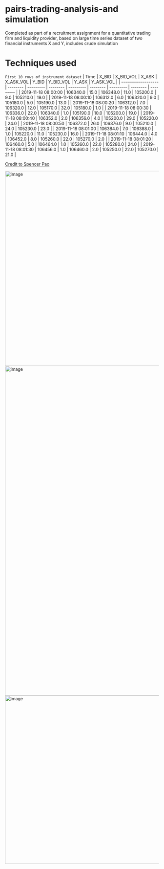 # pairs-trading-analysis-and simulation
 Completed as part of a recruitment assignment for a quantitative trading firm and liquidity provider, based on large time series dataset of two financial instruments X and Y, includes crude simulation

 # Techniques used 

`First 10 rows of instrument dataset`
 | Time                | X_BID    | X_BID_VOL | X_ASK    | X_ASK_VOL | Y_BID    | Y_BID_VOL | Y_ASK    | Y_ASK_VOL |
| ------------------- | -------- | --------- | -------- | --------- | -------- | --------- | -------- | --------- |
| 2019-11-18 08:00:00 | 106340.0 | 15.0      | 106348.0 | 11.0      | 105200.0 | 9.0       | 105210.0 | 19.0      |
| 2019-11-18 08:00:10 | 106312.0 | 6.0       | 106320.0 | 9.0       | 105180.0 | 5.0       | 105190.0 | 13.0      |
| 2019-11-18 08:00:20 | 106312.0 | 7.0       | 106320.0 | 12.0      | 105170.0 | 32.0      | 105180.0 | 1.0       |
| 2019-11-18 08:00:30 | 106336.0 | 22.0      | 106340.0 | 1.0       | 105190.0 | 10.0      | 105200.0 | 19.0      |
| 2019-11-18 08:00:40 | 106352.0 | 2.0       | 106356.0 | 4.0       | 105200.0 | 29.0      | 105220.0 | 24.0      |
| 2019-11-18 08:00:50 | 106372.0 | 26.0      | 106376.0 | 9.0       | 105210.0 | 24.0      | 105230.0 | 23.0      |
| 2019-11-18 08:01:00 | 106384.0 | 7.0       | 106388.0 | 1.0       | 105220.0 | 11.0      | 105230.0 | 16.0      |
| 2019-11-18 08:01:10 | 106444.0 | 4.0       | 106452.0 | 8.0       | 105260.0 | 22.0      | 105270.0 | 2.0       |
| 2019-11-18 08:01:20 | 106460.0 | 5.0       | 106464.0 | 1.0       | 105260.0 | 22.0      | 105280.0 | 24.0      |
| 2019-11-18 08:01:30 | 106456.0 | 1.0       | 106460.0 | 2.0       | 105250.0 | 22.0      | 105270.0 | 21.0      |


[Credit to Spencer Pao](https://github.com/SpencerPao/Quantitative_Strategies)

<img width="638" alt="image" src="https://github.com/jl33-ai/pairs-trading-analysis-and-simulation/assets/127172022/420e25a2-70df-4cca-97e2-652c85b6b68d">

<img width="1078" alt="image" src="https://github.com/jl33-ai/pairs-trading-analysis-and-simulation/assets/127172022/5c8ca676-e3a9-4ee4-91db-4100f41ee1c3">

<img width="551" alt="image" src="https://github.com/jl33-ai/pairs-trading-analysis-and-simulation/assets/127172022/a6d3fc43-5193-40fc-a19e-1e8de74b539d">
